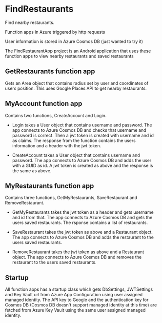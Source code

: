 # FindRestaurants
Find nearby restaurants.

Function apps in Azure triggered by http requests

User information is stored in Azure Cosmos DB (just wanted to try it)

The FindRestaurantApp project is an Android application that uses these function apps to view nearby restaurants and saved restaurants

## GetRestaurants function app
Gets an Area object that contains radius set by user and coordinates of users position. This uses Google Places API to get nearby restaurants.

## MyAccount function app
Contains two functions, CreateAccount and Login.

- Login takes a User object that contains username and password. The app connects to Azure Cosmos DB and checks that username and password is correct. 
Then a jwt token is created with username and id as claims. The response from the function contains the users information and a header with the jwt token.

- CreateAccount takes a User object that contains username and password. The app connects to Azure Cosmos DB and adds the user with a GUID as id. A jwt token is created as above
and the response is the same as above.

## MyRestaurants function app
Contains three functions, GetMyRestaurants, SaveRestaurant and RemoveRestaurant.

- GetMyRestaurants takes the jwt token as a header and gets username and id from that. The app connects to Azure Cosmos DB and gets the users saved restaurants. 
The rsponse contains a list of restaurants.

- SaveRestaurant takes the jwt token as above and a Restaurant object. The app connects to Azure Cosmos DB and adds the restaurant to the users saved restaurants.

- RemoveRestaurant takes the jwt token as above and a Restaurant object. The app connects to Azure Cosmos DB and removes the restaurant to the users saved restaurants.

## Startup
All function apps has a startup class which gets DbSettings, JWTSettings and Key Vault url from Azure App Configuration using user assigned managed identity. 
The API key to Google and the authentication key for Cosmos DB (Cosmos DB doesn't support managed identity at this time) are fetched from Azure Key Vault using the same 
user assigned managed identity.

